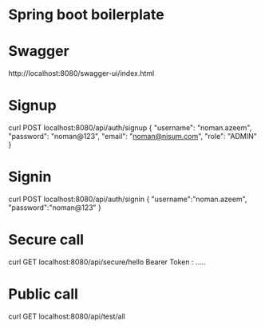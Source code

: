 # Spring boot boilerplate

# Swagger

http://localhost:8080/swagger-ui/index.html

# Signup

curl POST localhost:8080/api/auth/signup
{
"username": "noman.azeem",
"password": "noman@123",
"email": "noman@nisum.com",
"role": "ADMIN"
}

# Signin 

curl POST localhost:8080/api/auth/signin
{
"username":"noman.azeem",
"password":"noman@123"
}

# Secure call

curl GET localhost:8080/api/secure/hello
Bearer Token : .....

# Public call
curl GET localhost:8080/api/test/all

